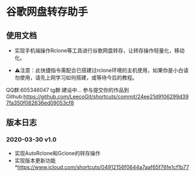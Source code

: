 # 谷歌网盘转存助手

## 使用文档

* 实现手机端操作Rclone等工具进行谷歌网盘转存，让转存操作轻量化，移动化。

* ⚠️注意：此快捷指令需配合已搭建过rclone环境的主机使用，如果你是小白请勿使用，请先上网学习如何搭建，或等待今后的教程。

QQ群:605346047
tg群:建设中...
参与提交你的作品到Github:https://github.com/LeecoGit/shortcuts/commit/24ee21d9106299d397fa350f082636ed09053cf8

## 版本日志

### 2020-03-30 v1.0
* 实现AutoRclone和Gclone的转存操作
* 实现版本更新功能
*https://www.icloud.com/shortcuts/04912156f0644a7aaf65f76fe1cf1b77
